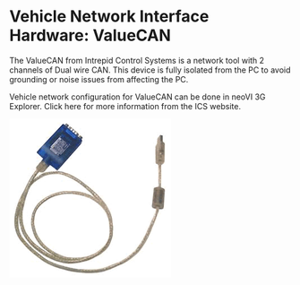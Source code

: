 # Vehicle Network Interface Hardware: ValueCAN

The ValueCAN from Intrepid Control Systems is a network tool with 2 channels of Dual wire CAN. This device is fully isolated from the PC to avoid grounding or noise issues from affecting the PC.

Vehicle network configuration for ValueCAN can be done in neoVI 3G Explorer. Click here for more information from the ICS website.

![Figure 1: ValueCAN offers a simple means of interacting with a CAN bus.](../.gitbook/assets/VCANsm.gif)
